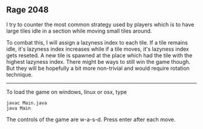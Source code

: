 ## Rage 2048

I try to counter the most common strategy used by players which is to have large tiles idle in a section while moving small tiles around.

To combat this, I will assign a lazyness index to each tile. If a tile remains idle, it's lazyness index increases while if a tile moves, it's lazyness index gets reseted. A new tile is spawned at the place which had the tile with the highest lazyness index.
There might be ways to still win the game though. But they will be hopefully a bit more non-trivial and would require rotation technique.

---

To load the game on windows, linux or osx, type

~~~~
javac Main.java
java Main
~~~~

The controls of the game are w-a-s-d. Press enter after each move.
